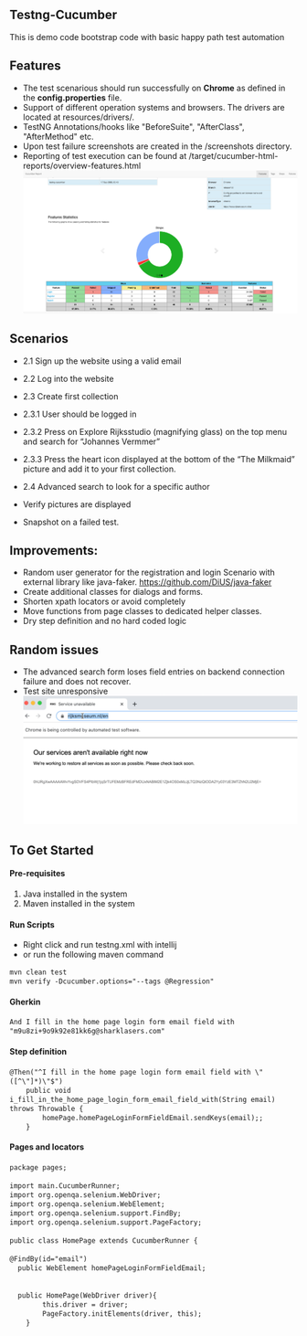 ## Testng-Cucumber
This is demo code bootstrap code with basic happy path test automation
## Features
* The test scenarious  should run successfully on **Chrome** as defined in the **config.properties** file.
* Support of different operation systems and browsers. The drivers are located at resources/drivers/.
* TestNG Annotations/hooks like "BeforeSuite", "AfterClass", "AfterMethod" etc.
* Upon test failure screenshots are created in the /screenshots directory.
* Reporting of test execution can be found at /target/cucumber-html-reports/overview-features.html
 ![report1](./images/report-pass-fail.png)

## Scenarios
 * 2.1 Sign up the website using a valid email
 * 2.2 Log into the website
 * 2.3   Create first collection
 * 2.3.1 User should be logged in
 * 2.3.2 Press on Explore Rijksstudio (magnifying glass) on the top menu and
                  search for “Johannes Vermmer”
                  
 * 2.3.3 Press the heart icon displayed at the bottom of the “The Milkmaid” picture and
 add it to your first collection.
 *  2.4 Advanced search to look for a specific author
 * Verify pictures are displayed
 * Snapshot on a failed test.
 
## Improvements: 
* Random user generator for the registration and login Scenario with external library like java-faker. https://github.com/DiUS/java-faker
* Create additional classes for dialogs and forms.
* Shorten xpath locators or avoid completely
* Move functions from page classes to dedicated helper classes.
* Dry step definition and no hard coded logic 

## Random issues
* The advanced search form loses field entries on backend connection failure and does not recover.
* Test site unresponsive
![report2](./images/down.png)



## To Get Started

#### Pre-requisites
1. Java installed in the system
2. Maven installed in the system

#### Run Scripts
* Right click and run testng.xml with intellij
* or run the following maven command

```
mvn clean test
mvn verify -Dcucumber.options="--tags @Regression"
```

#### Gherkin
```
And I fill in the home page login form email field with "m9u8zi+9o9k92e81kk6g@sharklasers.com"

```
 
#### Step definition
```
@Then("^I fill in the home page login form email field with \"([^\"]*)\"$")
	public void i_fill_in_the_home_page_login_form_email_field_with(String email) throws Throwable {
		homePage.homePageLoginFormFieldEmail.sendKeys(email);;
	}
```


#### Pages and locators
```
package pages;

import main.CucumberRunner;
import org.openqa.selenium.WebDriver;
import org.openqa.selenium.WebElement;
import org.openqa.selenium.support.FindBy;
import org.openqa.selenium.support.PageFactory;

public class HomePage extends CucumberRunner {

@FindBy(id="email")
  public WebElement homePageLoginFormFieldEmail;


  public HomePage(WebDriver driver){
        this.driver = driver;
        PageFactory.initElements(driver, this);
    }
```
